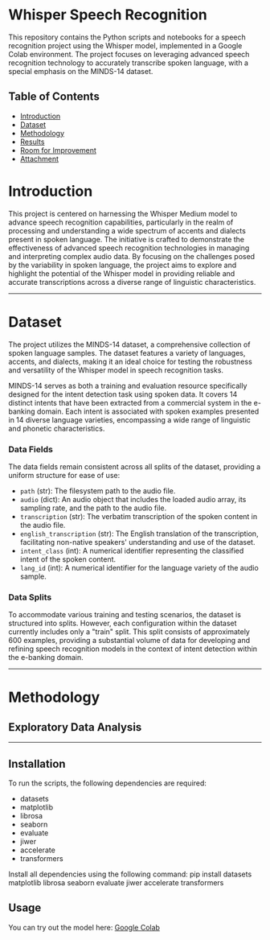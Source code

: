 # Whisper Speech Recognition

This repository contains the Python scripts and notebooks for a speech recognition project using the Whisper model, implemented in a Google Colab environment. The project focuses on leveraging advanced speech recognition technology to accurately transcribe spoken language, with a special emphasis on the MINDS-14 dataset.

## Table of Contents
- [Introduction](#introduction)
- [Dataset](#dataset)
- [Methodology](#methodology)
- [Results](#results)
- [Room for Improvement](#room-for-improvement)
- [Attachment](#attachment)

# Introduction

This project is centered on harnessing the Whisper Medium model to advance speech recognition capabilities, particularly in the realm of processing and understanding a wide spectrum of accents and dialects present in spoken language. The initiative is crafted to demonstrate the effectiveness of advanced speech recognition technologies in managing and interpreting complex audio data. By focusing on the challenges posed by the variability in spoken language, the project aims to explore and highlight the potential of the Whisper model in providing reliable and accurate transcriptions across a diverse range of linguistic characteristics.

---

# Dataset

The project utilizes the MINDS-14 dataset, a comprehensive collection of spoken language samples. The dataset features a variety of languages, accents, and dialects, making it an ideal choice for testing the robustness and versatility of the Whisper model in speech recognition tasks.

MINDS-14 serves as both a training and evaluation resource specifically designed for the intent detection task using spoken data. It covers 14 distinct intents that have been extracted from a commercial system in the e-banking domain. Each intent is associated with spoken examples presented in 14 diverse language varieties, encompassing a wide range of linguistic and phonetic characteristics.

### Data Fields
The data fields remain consistent across all splits of the dataset, providing a uniform structure for ease of use:

- `path` (str): The filesystem path to the audio file.
- `audio` (dict): An audio object that includes the loaded audio array, its sampling rate, and the path to the audio file.
- `transcription` (str): The verbatim transcription of the spoken content in the audio file.
- `english_transcription` (str): The English translation of the transcription, facilitating non-native speakers' understanding and use of the dataset.
- `intent_class` (int): A numerical identifier representing the classified intent of the spoken content.
- `lang_id` (int): A numerical identifier for the language variety of the audio sample.

### Data Splits
To accommodate various training and testing scenarios, the dataset is structured into splits. However, each configuration within the dataset currently includes only a "train" split. This split consists of approximately 600 examples, providing a substantial volume of data for developing and refining speech recognition models in the context of intent detection within the e-banking domain.

---

# Methodology
## Exploratory Data Analysis



---

## Installation

To run the scripts, the following dependencies are required:
- datasets
- matplotlib
- librosa
- seaborn
- evaluate
- jiwer
- accelerate
- transformers

Install all dependencies using the following command: pip install datasets matplotlib librosa seaborn evaluate jiwer accelerate transformers

## Usage

You can try out the model here: [Google Colab](https://colab.research.google.com/drive/1GPmQMYNKdDdoFOsoSsziuE-MTGOYqrzJ#scrollTo=Lxu2nMfW2guX)



